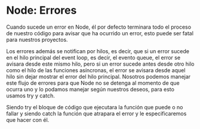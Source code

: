 # Node: Errores

Cuando sucede un error en Node, él por defecto terminara todo el proceso de nuestro código para avisar que ha ocurrido un error, esto puede ser fatal para nuestros proyectos.

Los errores además se notifican por hilos, es decir, que si un error sucede en el hilo principal del event loop, es decir, el evento queue, el error se avisara desde este mismo hilo, pero si un error sucede antes desde otro hilo como el hilo de las funciones asíncronas, el error se avisara desde aquel hilo sin dejar mostrar el error del hilo principal. Nosotros podemos manejar este flujo de errores para que Node no se detenga al momento de que ocurra uno y lo podamos manejar según nuestros deseos, para esto usamos try y catch.

Siendo try el bloque de código que ejecutara la función que puede o no fallar y siendo catch la función que atrapara el error y le especificaremos que hacer con él.
